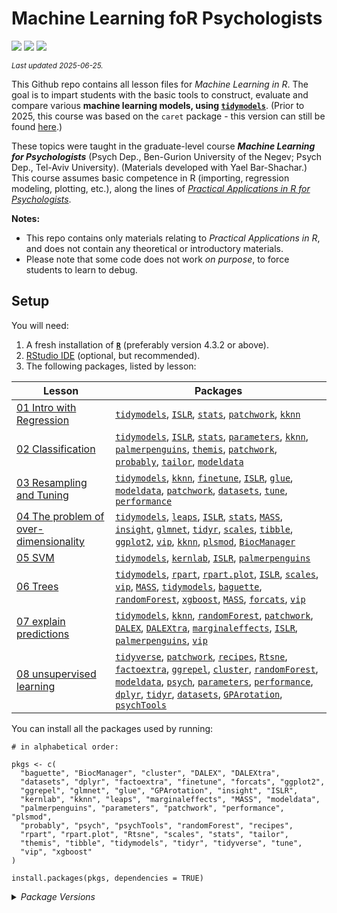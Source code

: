

# Machine Learning foR Psychologists

[![](https://img.shields.io/badge/Open%20Educational%20Resources-Compatable-brightgreen.png)](https://creativecommons.org/about/program-areas/education-oer/)
[![](https://img.shields.io/badge/CC-BY--NC%204.0-lightgray)](http://creativecommons.org/licenses/by-nc/4.0/)
[![](https://img.shields.io/badge/Language-R-blue.png)](http://cran.r-project.org/)

<sub>*Last updated 2025-06-25.*</sub>

This Github repo contains all lesson files for *Machine Learning in R*.
The goal is to impart students with the basic tools to construct,
evaluate and compare various **machine learning models, using
[`tidymodels`](https://www.tidymodels.org/)**. (Prior to 2025, this
course was based on the `caret` package - this version can still be
found
[here](https://github.com/mattansb/Machine-Learning-foR-Psychologists/tree/caret).)

These topics were taught in the graduate-level course ***Machine
Learning for Psychologists*** (Psych Dep., Ben-Gurion University of the
Negev; Psych Dep., Tel-Aviv University). (Materials developed with Yael
Bar-Shachar.) This course assumes basic competence in R (importing,
regression modeling, plotting, etc.), along the lines of [*Practical
Applications in R for
Psychologists*](https://github.com/mattansb/Practical-Applications-in-R-for-Psychologists).

**Notes:**

- This repo contains only materials relating to *Practical Applications
  in R*, and does not contain any theoretical or introductory materials.
- Please note that some code does not work *on purpose*, to force
  students to learn to debug.

## Setup

You will need:

1.  A fresh installation of [**`R`**](https://cran.r-project.org/)
    (preferably version 4.3.2 or above).
2.  [RStudio IDE](https://www.rstudio.com/products/rstudio/download/)
    (optional, but recommended).
3.  The following packages, listed by lesson:

| Lesson | Packages |
|----|----|
| [01 Intro with Regression](/01%20Intro%20with%20Regression) | [`tidymodels`](https://CRAN.R-project.org/package=tidymodels), [`ISLR`](https://CRAN.R-project.org/package=ISLR), [`stats`](https://CRAN.R-project.org/package=stats), [`patchwork`](https://CRAN.R-project.org/package=patchwork), [`kknn`](https://CRAN.R-project.org/package=kknn) |
| [02 Classification](/02%20Classification) | [`tidymodels`](https://CRAN.R-project.org/package=tidymodels), [`ISLR`](https://CRAN.R-project.org/package=ISLR), [`stats`](https://CRAN.R-project.org/package=stats), [`parameters`](https://CRAN.R-project.org/package=parameters), [`kknn`](https://CRAN.R-project.org/package=kknn), [`palmerpenguins`](https://CRAN.R-project.org/package=palmerpenguins), [`themis`](https://CRAN.R-project.org/package=themis), [`patchwork`](https://CRAN.R-project.org/package=patchwork), [`probably`](https://CRAN.R-project.org/package=probably), [`tailor`](https://CRAN.R-project.org/package=tailor), [`modeldata`](https://CRAN.R-project.org/package=modeldata) |
| [03 Resampling and Tuning](/03%20Resampling%20and%20Tuning) | [`tidymodels`](https://CRAN.R-project.org/package=tidymodels), [`kknn`](https://CRAN.R-project.org/package=kknn), [`finetune`](https://CRAN.R-project.org/package=finetune), [`ISLR`](https://CRAN.R-project.org/package=ISLR), [`glue`](https://CRAN.R-project.org/package=glue), [`modeldata`](https://CRAN.R-project.org/package=modeldata), [`patchwork`](https://CRAN.R-project.org/package=patchwork), [`datasets`](https://CRAN.R-project.org/package=datasets), [`tune`](https://CRAN.R-project.org/package=tune), [`performance`](https://CRAN.R-project.org/package=performance) |
| [04 The problem of over-dimensionality](/04%20The%20problem%20of%20over-dimensionality) | [`tidymodels`](https://CRAN.R-project.org/package=tidymodels), [`leaps`](https://CRAN.R-project.org/package=leaps), [`ISLR`](https://CRAN.R-project.org/package=ISLR), [`stats`](https://CRAN.R-project.org/package=stats), [`MASS`](https://CRAN.R-project.org/package=MASS), [`insight`](https://CRAN.R-project.org/package=insight), [`glmnet`](https://CRAN.R-project.org/package=glmnet), [`tidyr`](https://CRAN.R-project.org/package=tidyr), [`scales`](https://CRAN.R-project.org/package=scales), [`tibble`](https://CRAN.R-project.org/package=tibble), [`ggplot2`](https://CRAN.R-project.org/package=ggplot2), [`vip`](https://CRAN.R-project.org/package=vip), [`kknn`](https://CRAN.R-project.org/package=kknn), [`plsmod`](https://CRAN.R-project.org/package=plsmod), [`BiocManager`](https://CRAN.R-project.org/package=BiocManager) |
| [05 SVM](/05%20SVM) | [`tidymodels`](https://CRAN.R-project.org/package=tidymodels), [`kernlab`](https://CRAN.R-project.org/package=kernlab), [`ISLR`](https://CRAN.R-project.org/package=ISLR), [`palmerpenguins`](https://CRAN.R-project.org/package=palmerpenguins) |
| [06 Trees](/06%20Trees) | [`tidymodels`](https://CRAN.R-project.org/package=tidymodels), [`rpart`](https://CRAN.R-project.org/package=rpart), [`rpart.plot`](https://CRAN.R-project.org/package=rpart.plot), [`ISLR`](https://CRAN.R-project.org/package=ISLR), [`scales`](https://CRAN.R-project.org/package=scales), [`vip`](https://CRAN.R-project.org/package=vip), [`MASS`](https://CRAN.R-project.org/package=MASS), [`tidymodels`](https://CRAN.R-project.org/package=tidymodels), [`baguette`](https://CRAN.R-project.org/package=baguette), [`randomForest`](https://CRAN.R-project.org/package=randomForest), [`xgboost`](https://CRAN.R-project.org/package=xgboost), [`MASS`](https://CRAN.R-project.org/package=MASS), [`forcats`](https://CRAN.R-project.org/package=forcats), [`vip`](https://CRAN.R-project.org/package=vip) |
| [07 explain predictions](/07%20explain%20predictions) | [`tidymodels`](https://CRAN.R-project.org/package=tidymodels), [`kknn`](https://CRAN.R-project.org/package=kknn), [`randomForest`](https://CRAN.R-project.org/package=randomForest), [`patchwork`](https://CRAN.R-project.org/package=patchwork), [`DALEX`](https://CRAN.R-project.org/package=DALEX), [`DALEXtra`](https://CRAN.R-project.org/package=DALEXtra), [`marginaleffects`](https://CRAN.R-project.org/package=marginaleffects), [`ISLR`](https://CRAN.R-project.org/package=ISLR), [`palmerpenguins`](https://CRAN.R-project.org/package=palmerpenguins), [`vip`](https://CRAN.R-project.org/package=vip) |
| [08 unsupervised learning](/08%20unsupervised%20learning) | [`tidyverse`](https://CRAN.R-project.org/package=tidyverse), [`patchwork`](https://CRAN.R-project.org/package=patchwork), [`recipes`](https://CRAN.R-project.org/package=recipes), [`Rtsne`](https://CRAN.R-project.org/package=Rtsne), [`factoextra`](https://CRAN.R-project.org/package=factoextra), [`ggrepel`](https://CRAN.R-project.org/package=ggrepel), [`cluster`](https://CRAN.R-project.org/package=cluster), [`randomForest`](https://CRAN.R-project.org/package=randomForest), [`modeldata`](https://CRAN.R-project.org/package=modeldata), [`psych`](https://CRAN.R-project.org/package=psych), [`parameters`](https://CRAN.R-project.org/package=parameters), [`performance`](https://CRAN.R-project.org/package=performance), [`dplyr`](https://CRAN.R-project.org/package=dplyr), [`tidyr`](https://CRAN.R-project.org/package=tidyr), [`datasets`](https://CRAN.R-project.org/package=datasets), [`GPArotation`](https://CRAN.R-project.org/package=GPArotation), [`psychTools`](https://CRAN.R-project.org/package=psychTools) |

You can install all the packages used by running:

    # in alphabetical order:

    pkgs <- c(
      "baguette", "BiocManager", "cluster", "DALEX", "DALEXtra",
      "datasets", "dplyr", "factoextra", "finetune", "forcats", "ggplot2",
      "ggrepel", "glmnet", "glue", "GPArotation", "insight", "ISLR",
      "kernlab", "kknn", "leaps", "marginaleffects", "MASS", "modeldata",
      "palmerpenguins", "parameters", "patchwork", "performance", "plsmod",
      "probably", "psych", "psychTools", "randomForest", "recipes",
      "rpart", "rpart.plot", "Rtsne", "scales", "stats", "tailor",
      "themis", "tibble", "tidymodels", "tidyr", "tidyverse", "tune",
      "vip", "xgboost"
    )

    install.packages(pkgs, dependencies = TRUE)

<details>
<summary>
<i>Package Versions</i>
</summary>

The package versions used here:

- `baguette` 1.1.0 (*CRAN*)
- `BiocManager` 1.30.25 (*CRAN*)
- `cluster` 2.1.6 (*CRAN*)
- `DALEX` 2.4.3 (*CRAN*)
- `DALEXtra` 2.3.0 (*CRAN*)
- `datasets` 4.4.1 (*Dev*)
- `dplyr` 1.1.4 (*CRAN*)
- `factoextra` 1.0.7 (*CRAN*)
- `finetune` 1.2.0 (*CRAN*)
- `forcats` 1.0.0 (*CRAN*)
- `ggplot2` 3.5.1 (*CRAN*)
- `ggrepel` 0.9.6 (*CRAN*)
- `glmnet` 4.1-8 (*CRAN*)
- `glue` 1.8.0 (*CRAN*)
- `GPArotation` 2024.3-1 (*CRAN*)
- `insight` 1.3.0 (*CRAN*)
- `ISLR` 1.4 (*CRAN*)
- `kernlab` 0.9-33 (*CRAN*)
- `kknn` 1.3.1 (*CRAN*)
- `leaps` 3.2 (*CRAN*)
- `marginaleffects` 0.26.0.3 (*Github:
  vincentarelbundock/marginaleffects*)
- `MASS` 7.3-60.2 (*CRAN*)
- `modeldata` 1.4.0 (*CRAN*)
- `palmerpenguins` 0.1.1 (*CRAN*)
- `parameters` 0.26.0.1 (*Dev*)
- `patchwork` 1.3.0 (*CRAN*)
- `performance` 0.14.0 (*CRAN*)
- `plsmod` 1.0.0 (*CRAN*)
- `probably` 1.0.3 (*CRAN*)
- `psych` 2.4.12 (*CRAN*)
- `psychTools` 2.4.3 (*CRAN*)
- `randomForest` 4.7-1.2 (*CRAN*)
- `recipes` 1.1.0 (*CRAN*)
- `rpart` 4.1.23 (*CRAN*)
- `rpart.plot` 3.1.2 (*CRAN*)
- `Rtsne` 0.17 (*CRAN*)
- `scales` 1.3.0 (*CRAN*)
- `stats` 4.4.1 (*Dev*)
- `tailor` 0.0.0.9002 (*Github: tidymodels/tailor*)
- `themis` 1.0.3 (*CRAN*)
- `tibble` 3.2.1 (*CRAN*)
- `tidymodels` 1.2.0 (*CRAN*)
- `tidyr` 1.3.1 (*CRAN*)
- `tidyverse` 2.0.0 (*CRAN*)
- `tune` 1.2.1 (*CRAN*)
- `vip` 0.4.1 (*CRAN*)
- `xgboost` 1.7.8.1 (*CRAN*)

</details>
